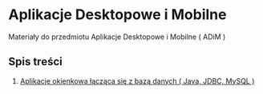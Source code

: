 # Aplikacje Desktopowe i Mobilne

Materiały do przedmiotu Aplikacje Desktopowe i Mobilne ( ADiM )

## Spis treści

1. [Aplikacje okienkowa łącząca się z bazą danych ( Java, JDBC, MySQL )](./JDBC)
